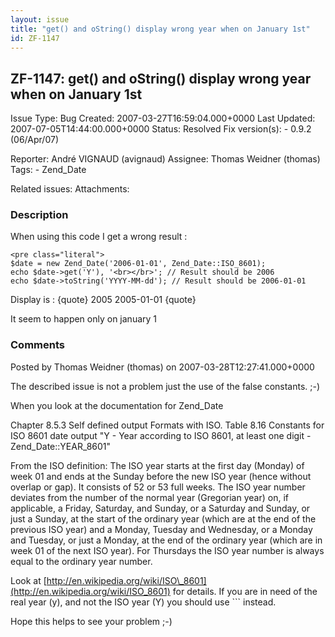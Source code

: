 ```yaml
---
layout: issue
title: "get() and oString() display wrong year when on January 1st"
id: ZF-1147
---
```


ZF-1147: get() and oString() display wrong year when on January 1st
-------------------------------------------------------------------

 Issue Type: Bug Created: 2007-03-27T16:59:04.000+0000 Last Updated: 2007-07-05T14:44:00.000+0000 Status: Resolved Fix version(s): - 0.9.2 (06/Apr/07)
 
 Reporter:  André VIGNAUD (avignaud)  Assignee:  Thomas Weidner (thomas)  Tags: - Zend\_Date
 
 Related issues: 
 Attachments: 
### Description

When using this code I get a wrong result :

 
    <pre class="literal">
    $date = new Zend_Date('2006-01-01', Zend_Date::ISO_8601);
    echo $date->get('Y'), '<br></br>'; // Result should be 2006
    echo $date->toString('YYYY-MM-dd'); // Result should be 2006-01-01


Display is : {quote} 2005 2005-01-01 {quote}

It seem to happen only on january 1

 

 

### Comments

Posted by Thomas Weidner (thomas) on 2007-03-28T12:27:41.000+0000

The described issue is not a problem just the use of the false constants. ;-)

When you look at the documentation for Zend\_Date

Chapter 8.5.3 Self defined output Formats with ISO. Table 8.16 Constants for ISO 8601 date output "Y - Year according to ISO 8601, at least one digit - Zend\_Date::YEAR\_8601"

From the ISO definition: The ISO year starts at the first day (Monday) of week 01 and ends at the Sunday before the new ISO year (hence without overlap or gap). It consists of 52 or 53 full weeks. The ISO year number deviates from the number of the normal year (Gregorian year) on, if applicable, a Friday, Saturday, and Sunday, or a Saturday and Sunday, or just a Sunday, at the start of the ordinary year (which are at the end of the previous ISO year) and a Monday, Tuesday and Wednesday, or a Monday and Tuesday, or just a Monday, at the end of the ordinary year (which are in week 01 of the next ISO year). For Thursdays the ISO year number is always equal to the ordinary year number.

Look at [http://en.wikipedia.org/wiki/ISO\_8601](http://en.wikipedia.org/wiki/ISO_8601) for details. If you are in need of the real year (y), and not the ISO year (Y) you should use ``` instead.

Hope this helps to see your problem ;-)

 

 